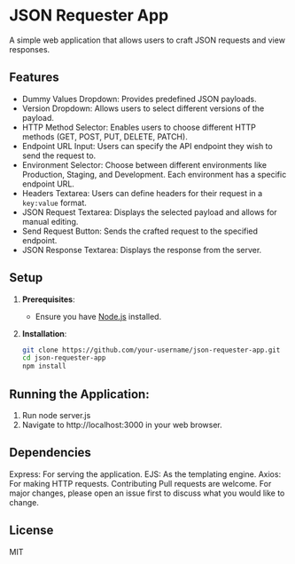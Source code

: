 # JSON Requester App

A simple web application that allows users to craft JSON requests and view responses.

## Features

- Dummy Values Dropdown: Provides predefined JSON payloads.
- Version Dropdown: Allows users to select different versions of the payload.
- HTTP Method Selector: Enables users to choose different HTTP methods (GET, POST, PUT, DELETE, PATCH).
- Endpoint URL Input: Users can specify the API endpoint they wish to send the request to.
- Environment Selector: Choose between different environments like Production, Staging, and Development. Each environment has a specific endpoint URL.
- Headers Textarea: Users can define headers for their request in a `key:value` format.
- JSON Request Textarea: Displays the selected payload and allows for manual editing.
- Send Request Button: Sends the crafted request to the specified endpoint.
- JSON Response Textarea: Displays the response from the server.

## Setup

1. **Prerequisites**:
   - Ensure you have [Node.js](https://nodejs.org/) installed.

2. **Installation**:
   ```bash
   git clone https://github.com/your-username/json-requester-app.git
   cd json-requester-app
   npm install

## Running the Application:
1) Run node server.js
2) Navigate to http://localhost:3000 in your web browser.

##  Dependencies
Express: For serving the application.
EJS: As the templating engine.
Axios: For making HTTP requests.
Contributing
Pull requests are welcome. For major changes, please open an issue first to discuss what you would like to change.

##  License
MIT